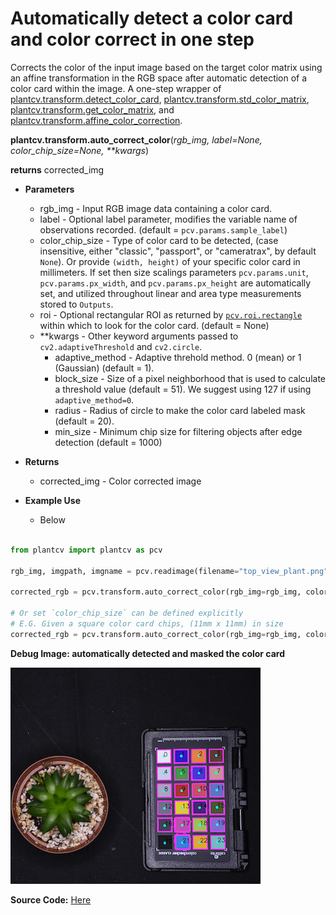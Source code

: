 # Automatically detect a color card and color correct in one step

Corrects the color of the input image based on the target color matrix using an affine transformation
in the RGB space after automatic detection of a color card within the image. A one-step wrapper of
[plantcv.transform.detect_color_card](transform_detect_color_card.md), [plantcv.transform.std_color_matrix](std_color_matrix.md),
[plantcv.transform.get_color_matrix](get_color_matrix.md), and [plantcv.transform.affine_color_correction](transform_affine_color_correction.md).

**plantcv.transform.auto_correct_color**(*rgb_img, label=None, color_chip_size=None, \*\*kwargs*)

**returns** corrected_img

- **Parameters**
    - rgb_img          - Input RGB image data containing a color card.
    - label            - Optional label parameter, modifies the variable name of observations recorded. (default = `pcv.params.sample_label`)
    - color_chip_size  - Type of color card to be detected, (case insensitive, either "classic", "passport", or "cameratrax", by default `None`). Or provide `(width, height)` of your specific color card in millimeters. If set then size scalings parameters `pcv.params.unit`, `pcv.params.px_width`, and `pcv.params.px_height` are automatically set, and utilized throughout linear and area type measurements stored to `Outputs`.
    - roi              - Optional rectangular ROI as returned by [`pcv.roi.rectangle`](roi_rectangle.md) within which to look for the color card. (default = None)
	- **kwargs         - Other keyword arguments passed to `cv2.adaptiveThreshold` and `cv2.circle`.
        - adaptive_method  - Adaptive threhold method. 0 (mean) or 1 (Gaussian) (default = 1).
        - block_size       - Size of a pixel neighborhood that is used to calculate a threshold value (default = 51). We suggest using 127 if using `adaptive_method=0`.
        - radius           - Radius of circle to make the color card labeled mask (default = 20).
        - min_size         - Minimum chip size for filtering objects after edge detection (default = 1000)
- **Returns**
    - corrected_img    - Color corrected image

- **Example Use**
    - Below

```python

from plantcv import plantcv as pcv

rgb_img, imgpath, imgname = pcv.readimage(filename="top_view_plant.png")

corrected_rgb = pcv.transform.auto_correct_color(rgb_img=rgb_img, color_chip_size="Passport")

# Or set `color_chip_size` can be defined explicitly
# E.G. Given a square color card chips, (11mm x 11mm) in size
corrected_rgb = pcv.transform.auto_correct_color(rgb_img=rgb_img, color_chip_size=(11, 11))
```

**Debug Image: automatically detected and masked the color card**

![Screenshot](img/documentation_images/correct_color_imgs/detect_color_card.png)


**Source Code:** [Here](https://github.com/danforthcenter/plantcv/blob/main/plantcv/plantcv/transform/auto_correct_color.py)
